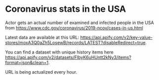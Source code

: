# Coronavirus stats in the USA

Actor gets an actual number of examined and infected people in the USA from https://www.cdc.gov/coronavirus/2019-ncov/cases-in-us.html

Latest data are available at this URL: https://api.apify.com/v2/key-value-stores/moxA3Q0aZh5LosewB/records/LATEST?disableRedirect=true.

You can find a dataset with unique history items here https://api.apify.com/v2/datasets/FIbyK6uHUntt2kNy3/items?format=json&clean=1.

URL is being actualized every hour.
